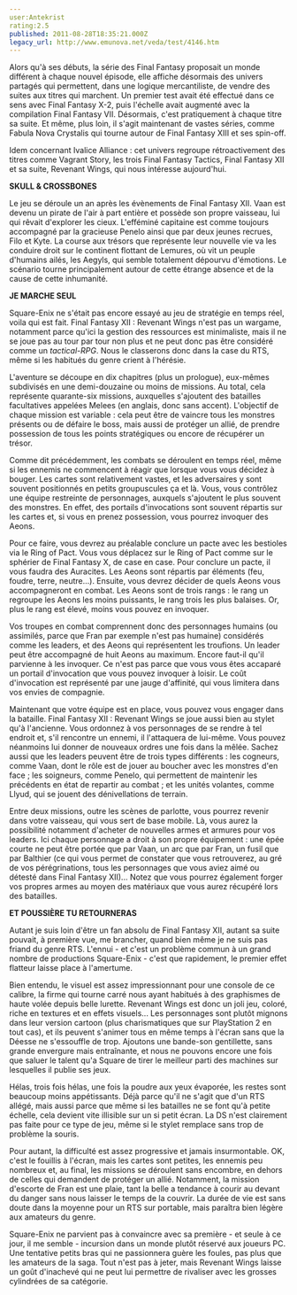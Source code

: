 ```yaml
---
user:Antekrist
rating:2.5
published: 2011-08-28T18:35:21.000Z
legacy_url: http://www.emunova.net/veda/test/4146.htm
---
```

Alors qu'à ses débuts, la série des Final Fantasy proposait un monde différent à chaque nouvel épisode, elle affiche désormais des univers partagés qui permettent, dans une logique mercantiliste, de vendre des suites aux titres qui marchent. Un premier test avait été effectué dans ce sens avec Final Fantasy X-2, puis l'échelle avait augmenté avec la compilation Final Fantasy VII. Désormais, c'est pratiquement à chaque titre sa suite. Et même, plus loin, il s'agit maintenant de vastes séries, comme Fabula Nova Crystalis qui tourne autour de Final Fantasy XIII et ses spin-off.  

Idem concernant Ivalice Alliance : cet univers regroupe rétroactivement des titres comme Vagrant Story, les trois Final Fantasy Tactics, Final Fantasy XII et sa suite, Revenant Wings, qui nous intéresse aujourd'hui.  

  

**SKULL & CROSSBONES**  

Le jeu se déroule un an après les évènements de Final Fantasy XII. Vaan est devenu un pirate de l'air à part entière et possède son propre vaisseau, lui qui rêvait d'explorer les cieux. L'efféminé capitaine est comme toujours accompagné par la gracieuse Penelo ainsi que par deux jeunes recrues, Filo et Kyte. La course aux trésors que représente leur nouvelle vie va les conduire droit sur le continent flottant de Lemures, où vit un peuple d'humains ailés, les Aegyls, qui semble totalement dépourvu d'émotions. Le scénario tourne principalement autour de cette étrange absence et de la cause de cette inhumanité.  

  

**JE MARCHE SEUL**  

Square-Enix ne s'était pas encore essayé au jeu de stratégie en temps réel, voila qui est fait. Final Fantasy XII : Revenant Wings n'est pas un wargame, notamment parce qu'ici la gestion des ressources est minimaliste, mais il ne se joue pas au tour par tour non plus et ne peut donc pas être considéré comme un _tactical-RPG_. Nous le classerons donc dans la case du RTS, même si les habitués du genre crient à l'hérésie.  

L'aventure se découpe en dix chapitres (plus un prologue), eux-mêmes subdivisés en une demi-douzaine ou moins de missions. Au total, cela représente quarante-six missions, auxquelles s'ajoutent des batailles facultatives appelées Melees (en anglais, donc sans accent). L'objectif de chaque mission est variable : cela peut être de vaincre tous les monstres présents ou de défaire le boss, mais aussi de protéger un allié, de prendre possession de tous les points stratégiques ou encore de récupérer un trésor.  

Comme dit précédemment, les combats se déroulent en temps réel, même si les ennemis ne commencent à réagir que lorsque vous vous décidez à bouger. Les cartes sont relativement vastes, et les adversaires y sont souvent positionnés en petits groupuscules ça et là. Vous, vous contrôlez une équipe restreinte de personnages, auxquels s'ajoutent le plus souvent des monstres. En effet, des portails d'invocations sont souvent répartis sur les cartes et, si vous en prenez possession, vous pourrez invoquer des Aeons.  

Pour ce faire, vous devrez au préalable conclure un pacte avec les bestioles via le Ring of Pact. Vous vous déplacez sur le Ring of Pact comme sur le sphérier de Final Fantasy X, de case en case. Pour conclure un pacte, il vous faudra des Auracites. Les Aeons sont répartis par éléments (feu, foudre, terre, neutre...). Ensuite, vous devrez décider de quels Aeons vous accompagneront en combat. Les Aeons sont de trois rangs : le rang un regroupe les Aeons les moins puissants, le rang trois les plus balaises. Or, plus le rang est élevé, moins vous pouvez en invoquer.  

Vos troupes en combat comprennent donc des personnages humains (ou assimilés, parce que Fran par exemple n'est pas humaine) considérés comme les leaders, et des Aeons qui représentent les troufions. Un leader peut être accompagné de huit Aeons au maximum. Encore faut-il qu'il parvienne à les invoquer. Ce n'est pas parce que vous vous êtes accaparé un portail d'invocation que vous pouvez invoquer à loisir. Le coût d'invocation est représenté par une jauge d'affinité, qui vous limitera dans vos envies de compagnie.  

Maintenant que votre équipe est en place, vous pouvez vous engager dans la bataille. Final Fantasy XII : Revenant Wings se joue aussi bien au stylet qu'à l'ancienne. Vous ordonnez à vos personnages de se rendre à tel endroit et, s'il rencontre un ennemi, il l'attaquera de lui-même. Vous pouvez néanmoins lui donner de nouveaux ordres une fois dans la mêlée. Sachez aussi que les leaders peuvent être de trois types différents : les cogneurs, comme Vaan, dont le rôle est de jouer au boucher avec les monstres d'en face ; les soigneurs, comme Penelo, qui permettent de maintenir les précédents en état de repartir au combat ; et les unités volantes, comme Llyud, qui se jouent des dénivellations de terrain.  

Entre deux missions, outre les scènes de parlotte, vous pourrez revenir dans votre vaisseau, qui vous sert de base mobile. Là, vous aurez la possibilité notamment d'acheter de nouvelles armes et armures pour vos leaders. Ici chaque personnage a droit à son propre équipement : une épée courte ne peut être portée que par Vaan, un arc que par Fran, un fusil que par Balthier (ce qui vous permet de constater que vous retrouverez, au gré de vos pérégrinations, tous les personnages que vous aviez aimé ou détesté dans Final Fantasy XII)... Notez que vous pourrez également forger vos propres armes au moyen des matériaux que vous aurez récupéré lors des batailles.  

  

**ET POUSSIÈRE TU RETOURNERAS**  

Autant je suis loin d'être un fan absolu de Final Fantasy XII, autant sa suite pouvait, à première vue, me brancher, quand bien même je ne suis pas friand du genre RTS. L'ennui - et c'est un problème commun à un grand nombre de productions Square-Enix - c'est que rapidement, le premier effet flatteur laisse place à l'amertume.  

Bien entendu, le visuel est assez impressionnant pour une console de ce calibre, la firme qui tourne carré nous ayant habitués à des graphismes de haute volée depuis belle lurette. Revenant Wings est donc un joli jeu, coloré, riche en textures et en effets visuels... Les personnages sont plutôt mignons dans leur version cartoon (plus charismatiques que sur PlayStation 2 en tout cas), et ils peuvent s'animer tous en même temps à l'écran sans que la Déesse ne s'essouffle de trop. Ajoutons une bande-son gentillette, sans grande envergure mais entraînante, et nous ne pouvons encore une fois que saluer le talent qu'a Square de tirer le meilleur parti des machines sur lesquelles il publie ses jeux.  

Hélas, trois fois hélas, une fois la poudre aux yeux évaporée, les restes sont beaucoup moins appétissants. Déjà parce qu'il ne s'agit que d'un RTS allégé, mais aussi parce que même si les batailles ne se font qu'à petite échelle, cela devient vite illisible sur un si petit écran. La DS n'est clairement pas faite pour ce type de jeu, même si le stylet remplace sans trop de problème la souris.  

Pour autant, la difficulté est assez progressive et jamais insurmontable. OK, c'est le fouillis à l'écran, mais les cartes sont petites, les ennemis peu nombreux et, au final, les missions se déroulent sans encombre, en dehors de celles qui demandent de protéger un allié. Notamment, la mission d'escorte de Fran est une plaie, tant la belle a tendance à courir au devant du danger sans nous laisser le temps de la couvrir. La durée de vie est sans doute dans la moyenne pour un RTS sur portable, mais paraîtra bien légère aux amateurs du genre.  

Square-Enix ne parvient pas à convaincre avec sa première - et seule à ce jour, il me semble - incursion dans un monde plutôt réservé aux joueurs PC. Une tentative petits bras qui ne passionnera guère les foules, pas plus que les amateurs de la saga. Tout n'est pas à jeter, mais Revenant Wings laisse un goût d'inachevé qui ne peut lui permettre de rivaliser avec les grosses cylindrées de sa catégorie.